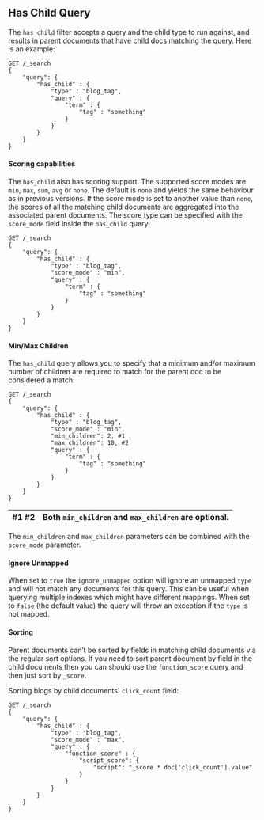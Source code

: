 ## Has Child Query

The `has_child` filter accepts a query and the child type to run against, and results in parent documents that have child docs matching the query. Here is an example:
    
    
    GET /_search
    {
        "query": {
            "has_child" : {
                "type" : "blog_tag",
                "query" : {
                    "term" : {
                        "tag" : "something"
                    }
                }
            }
        }
    }

#### Scoring capabilities

The `has_child` also has scoring support. The supported score modes are `min`, `max`, `sum`, `avg` or `none`. The default is `none` and yields the same behaviour as in previous versions. If the score mode is set to another value than `none`, the scores of all the matching child documents are aggregated into the associated parent documents. The score type can be specified with the `score_mode` field inside the `has_child` query:
    
    
    GET /_search
    {
        "query": {
            "has_child" : {
                "type" : "blog_tag",
                "score_mode" : "min",
                "query" : {
                    "term" : {
                        "tag" : "something"
                    }
                }
            }
        }
    }

#### Min/Max Children

The `has_child` query allows you to specify that a minimum and/or maximum number of children are required to match for the parent doc to be considered a match:
    
    
    GET /_search
    {
        "query": {
            "has_child" : {
                "type" : "blog_tag",
                "score_mode" : "min",
                "min_children": 2, #1
                "max_children": 10, #2
                "query" : {
                    "term" : {
                        "tag" : "something"
                    }
                }
            }
        }
    }

#1 #2| Both `min_children` and `max_children` are optional.     
---|---  
  
The `min_children` and `max_children` parameters can be combined with the `score_mode` parameter.

#### Ignore Unmapped

When set to `true` the `ignore_unmapped` option will ignore an unmapped `type` and will not match any documents for this query. This can be useful when querying multiple indexes which might have different mappings. When set to `false` (the default value) the query will throw an exception if the `type` is not mapped.

#### Sorting

Parent documents can’t be sorted by fields in matching child documents via the regular sort options. If you need to sort parent document by field in the child documents then you can should use the `function_score` query and then just sort by `_score`.

Sorting blogs by child documents' `click_count` field:
    
    
    GET /_search
    {
        "query": {
            "has_child" : {
                "type" : "blog_tag",
                "score_mode" : "max",
                "query" : {
                    "function_score" : {
                        "script_score": {
                            "script": "_score * doc['click_count'].value"
                        }
                    }
                }
            }
        }
    }
